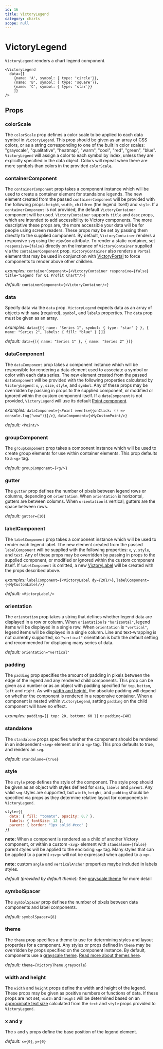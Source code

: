 ```yaml
---
id: 16
title: VictoryLegend
category: charts
scope: null
---
```

# VictoryLegend

`VictoryLegend` renders a chart legend component.

```playground
<VictoryLegend
  data={[
    {name: 'A', symbol: { type: 'circle'}},
    {name: 'B', symbol: { type: 'square'}},
    {name: 'C', symbol: { type: 'star'}}
    ]}
/>
```

## Props

### colorScale

The `colorScale` prop defines a color scale to be applied to each data symbol in `VictoryLegend`. This prop should be given as an array of CSS colors, or as a string corresponding to one of the built in color scales: "grayscale", "qualitative", "heatmap", "warm", "cool", "red", "green", "blue". `VictoryLegend` will assign a color to each symbol by index, unless they are explicitly specified in the data object. Colors will repeat when there are more symbols than colors in the provided `colorScale`.

### containerComponent

The `containerComponent` prop takes a component instance which will be used to create a container element for standalone legends. The new element created from the passed `containerComponent` will be provided with the following props: `height`, `width`, `children` (the legend itself) and `style`. If a `containerComponent` is not provided, the default `VictoryContainer` component will be used. `VictoryContainer` supports `title` and `desc` props, which are intended to add accessibility to Victory components. The more descriptive these props are, the more accessible your data will be for people using screen readers. These props may be set by passing them directly to the supplied component. By default, `VictoryContainer` renders a responsive `svg` using the `viewBox` attribute. To render a static container, set `responsive={false}` directly on the instance of `VictoryContainer` supplied via the `containerComponent` prop. `VictoryContainer` also renders a `Portal` element that may be used in conjunction with [VictoryPortal] to force components to render above other children.

*examples:* `containerComponent={<VictoryContainer responsive={false} title="Legend for Q1 Profit Chart"/>}`

*default:* `containerComponent={<VictoryContainer/>}`

### data

Specify data via the `data` prop. `VictoryLegend` expects data as an array of objects with `name` (required), `symbol`, and `labels` properties. The `data` prop must be given as an array.

*examples:* `data={[{ name: "Series 1", symbol: { type: "star" } }, { name: "Series 2", labels: { fill: "blue" } }]}`

*default:* `data={[{ name: "Series 1" }, { name: "Series 2" }]}`

### dataComponent

The `dataComponent` prop takes a component instance which will be responsible for rendering a data element used to associate a symbol or color with each data series. The new element created from the passed `dataComponent` will be provided with the following properties calculated by `VictoryLegend`: `x`, `y`, `size`, `style`, and `symbol`. Any of these props may be overridden by passing in props to the supplied component, or modified or ignored within the custom component itself. If a `dataComponent` is not provided, `VictoryLegend` will use its default [Point component].

*examples:* `dataComponent={<Point events={{onClick: () => console.log("wow")}}/>}`, `dataComponent={<MyCustomPoint/>}`

*default:* `<Point/>`

### groupComponent

The `groupComponent` prop takes a component instance which will be used to create group elements for use within container elements. This prop defaults to a `<g>` tag.

*default:* `groupComponent={<g/>}`

### gutter

The `gutter` prop defines the number of pixels between legend rows or columns, depending on `orientation`. When `orientation` is horizontal, gutters are between columns. When `orientation` is vertical, gutters are the space between rows.

*default:* `gutter={10}`

### labelComponent

The `labelComponent` prop takes a component instance which will be used to render each legend label. The new element created from the passed `labelComponent` will be supplied with the following properties: `x`, `y`, `style`, and `text`. Any of these props may be overridden by passing in props to the supplied component, or modified or ignored within the custom component itself. If `labelComponent` is omitted, a new [VictoryLabel] will be created with the props described above.

*examples:* `labelComponent={<VictoryLabel dy={20}/>}`, `labelComponent={<MyCustomLabel/>}`

*default:* `<VictoryLabel/>`

### orientation

The `orientation` prop takes a string that defines whether legend data are displayed in a row or column. When `orientation` is `"horizontal"`, legend items will be displayed in a single row. When `orientation` is `"vertical"`, legend items will be displayed in a single column. Line and text-wrapping is not currently supported, so `"vertical"` orientation is both the default setting and recommended for displaying many series of data.

*default:* `orientation="vertical"`

### padding

The `padding` prop specifies the amount of padding in pixels between the edge of the legend and any rendered child components. This prop can be given as a number or as an object with padding specified for `top`, `bottom`, `left` and `right`. As with [width and height], the absolute padding will depend on whether the component is rendered in a responsive container. When a component is nested within `VictoryLegend`, setting `padding` on the child component will have no effect.

*examples:* `padding={{ top: 20, bottom: 60 }}` or `padding={40}`

### standalone

The `standalone` props specifies whether the component should be rendered in an independent `<svg>` element or in a `<g>` tag. This prop defaults to true, and renders an `svg`.

*default:* `standalone={true}`

### style

The `style` prop defines the style of the component. The style prop should be given as an object with styles defined for `data`, `labels` and `parent`. Any valid `svg` styles are supported, but `width`, `height`, and `padding` should be specified via props as they determine relative layout for components in `VictoryLegend`.

```jsx
style={{
  data: { fill: "tomato", opacity: 0.7 },
  labels: { fontSize: 12 },
  parent: { border: "1px solid #ccc" }
}}
```

**note:** When a component is rendered as a child of another Victory component, or within a custom `<svg>` element with `standalone={false}` parent styles will be applied to the enclosing `<g>` tag. Many styles that can be applied to a parent `<svg>` will not be expressed when applied to a `<g>`.

**note:** custom `angle` and `verticalAnchor` properties maybe included in labels styles.

*default (provided by default theme):* See [grayscale theme] for more detail

### symbolSpacer

The `symbolSpacer` prop defines the number of pixels between data components and label components.

*default:* `symbolSpacer={8}`

### theme

The `theme` prop specifies a theme to use for determining styles and layout properties for a component. Any styles or props defined in `theme` may be overridden by props specified on the component instance. By default, components use a [grayscale theme]. [Read more about themes here].

*default:* `theme={VictoryTheme.grayscale}`

### width and height

The `width` and `height` props define the width and height of the legend. These props may be given as positive numbers or functions of data. If these props are not set, `width` and `height` will be determined based on an [approximate text size] calculated from the `text` and `style` props provided to `VictoryLegend`.

### x and y

The `x` and `y` props define the base position of the legend element.

*default:* `x={0}`, `y={0}`

[VictoryPortal]: https://formidable.com/open-source/victory/docs/victory-portal
[Point component]: https://formidable.com/open-source/victory/docs/victory-primitives#point
[VictoryLabel]: https://formidable.com/open-source/victory/docs/victory-label
[width and height]: https://formidable.com/open-source/victory/docs/victory-legend#width-and-height
[grayscale theme]: https://github.com/FormidableLabs/victory-core/blob/master/src/victory-theme/grayscale.js
[Read more about themes here]: https://formidable.com/open-source/victory/guides/themes
[approximate text size]: https://github.com/FormidableLabs/victory-core/blob/master/src/victory-util/textsize.js
